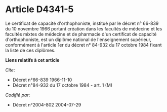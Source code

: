 # Article D4341-5

Le certificat de capacité d'orthophoniste, institué par le décret n° 66-839 du 10 novembre 1966 portant création dans les
facultés de médecine et les facultés mixtes de médecine et de pharmacie d'un certificat de capacité d'orthophoniste, est un
diplôme national de l'enseignement supérieur, conformément à l'article 1er du décret n° 84-932 du 17 octobre 1984 fixant la
liste de ces diplômes.

**Liens relatifs à cet article**

_Cite_:

  - Décret n°66-839 1966-11-10
  - Décret n°84-932 du 17 octobre 1984 - art. 1 (M)

_Codifié par_:

  - Décret n°2004-802 2004-07-29
